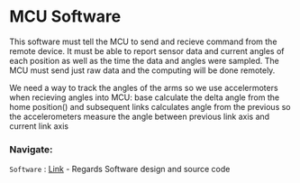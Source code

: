 # MCU Software

This software must tell the MCU to send and recieve command from the remote device. It must be able to report sensor data and current angles of each position as well as the time the data and angles were sampled. The MCU must send just raw data and the computing will be done remotely. 


We need a way to track the angles of the arms so we use accelermoters 
when recieving angles into MCU: base calculate the delta angle from the home position() and subsequent links calculates angle from the previous 
so the accelerometers measure the angle between previous link axis and current link axis 

### Navigate:

`Software` : [Link](https://github.com/JameelJamous/MySCARAArm/tree/main/Software) - Regards Software design and source code
